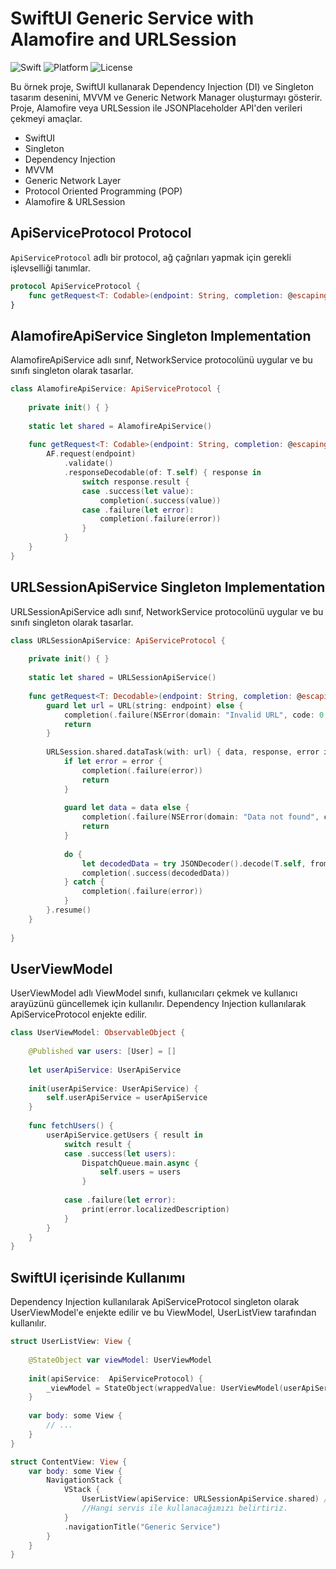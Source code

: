 # SwiftUI Generic Service with Alamofire and URLSession
![Swift](https://img.shields.io/badge/Swift-5.9%20%7C%205.8%20%7C%205.7-orange.svg)
![Platform](https://img.shields.io/badge/Platform-iOS%20%7CMacOS-red.svg)
![License](https://img.shields.io/badge/License-MIT-blue.svg)

Bu örnek proje, SwiftUI kullanarak Dependency Injection (DI) ve Singleton tasarım desenini, MVVM ve Generic Network Manager oluşturmayı gösterir. 
Proje, Alamofire veya URLSession ile JSONPlaceholder API'den verileri çekmeyi amaçlar.

- SwiftUI
- Singleton
- Dependency Injection
- MVVM
- Generic Network Layer
- Protocol Oriented Programming (POP)
- Alamofire & URLSession

## ApiServiceProtocol Protocol

`ApiServiceProtocol` adlı bir protocol, ağ çağrıları yapmak için gerekli işlevselliği tanımlar.

```swift
protocol ApiServiceProtocol {
    func getRequest<T: Codable>(endpoint: String, completion: @escaping(Result<T, Error>) -> Void )
}
```
## AlamofireApiService Singleton Implementation
AlamofireApiService adlı sınıf, NetworkService protocolünü uygular ve bu sınıfı singleton olarak tasarlar.

```swift
class AlamofireApiService: ApiServiceProtocol {
    
    private init() { }
    
    static let shared = AlamofireApiService()
    
    func getRequest<T: Codable>(endpoint: String, completion: @escaping (Result<T, Error>) -> Void) {
        AF.request(endpoint)
            .validate()
            .responseDecodable(of: T.self) { response in
                switch response.result {
                case .success(let value):
                    completion(.success(value))
                case .failure(let error):
                    completion(.failure(error))
                }
            }
    }
}
```

## URLSessionApiService Singleton Implementation
URLSessionApiService adlı sınıf, NetworkService protocolünü uygular ve bu sınıfı singleton olarak tasarlar.

```swift
class URLSessionApiService: ApiServiceProtocol {
    
    private init() { }
    
    static let shared = URLSessionApiService()
    
    func getRequest<T: Decodable>(endpoint: String, completion: @escaping (Result<T, Error>) -> Void) {
        guard let url = URL(string: endpoint) else {
            completion(.failure(NSError(domain: "Invalid URL", code: 0, userInfo: nil)))
            return
        }
        
        URLSession.shared.dataTask(with: url) { data, response, error in
            if let error = error {
                completion(.failure(error))
                return
            }
            
            guard let data = data else {
                completion(.failure(NSError(domain: "Data not found", code: 0, userInfo: nil)))
                return
            }
            
            do {
                let decodedData = try JSONDecoder().decode(T.self, from: data)
                completion(.success(decodedData))
            } catch {
                completion(.failure(error))
            }
        }.resume()
    }
    
}
```

## UserViewModel
UserViewModel adlı ViewModel sınıfı, kullanıcıları çekmek ve kullanıcı arayüzünü güncellemek için kullanılır. Dependency Injection kullanılarak ApiServiceProtocol enjekte edilir.

```swift
class UserViewModel: ObservableObject {
    
    @Published var users: [User] = []
    
    let userApiService: UserApiService
    
    init(userApiService: UserApiService) {
        self.userApiService = userApiService
    }
    
    func fetchUsers() {
        userApiService.getUsers { result in
            switch result {
            case .success(let users):
                DispatchQueue.main.async {
                    self.users = users
                }
                
            case .failure(let error):
                print(error.localizedDescription)
            }
        }
    }
}

```
## SwiftUI içerisinde Kullanımı
Dependency Injection kullanılarak ApiServiceProtocol singleton olarak UserViewModel'e enjekte edilir ve bu ViewModel, UserListView tarafından kullanılır.
```swift
struct UserListView: View {
    
    @StateObject var viewModel: UserViewModel
    
    init(apiService:  ApiServiceProtocol) {
        _viewModel = StateObject(wrappedValue: UserViewModel(userApiService: .init(apiService: apiService)))
    }
    
    var body: some View {
        // ...
    }
}

struct ContentView: View {
    var body: some View {
        NavigationStack {
            VStack {
                UserListView(apiService: URLSessionApiService.shared) // AlamofireApiService.shared olarak da değiştirebiliriz.
                //Hangi servis ile kullanacağımızı belirtiriz.
            }
            .navigationTitle("Generic Service")
        }
    }
}
```

